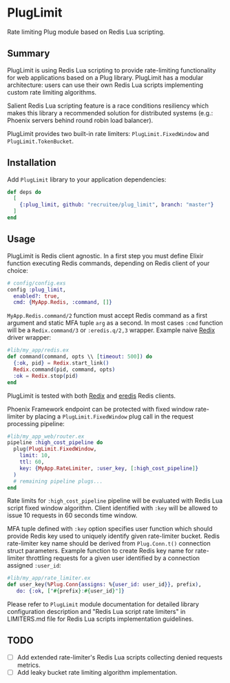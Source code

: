 # PlugLimit

Rate limiting Plug module based on Redis Lua scripting.

## Summary
PlugLimit is using Redis Lua scripting to provide rate-limiting functionality for web applications
based on a Plug library. PlugLimit has a modular architecture: users can use their own Redis Lua
scripts implementing custom rate limiting algorithms.

Salient Redis Lua scripting feature is a race conditions resiliency which makes this library
a recommended solution for distributed systems (e.g.: Phoenix servers behind round robin load balancer).

PlugLimit provides two built-in rate limiters: `PlugLimit.FixedWindow` and `PlugLimit.TokenBucket`.

## Installation
Add `PlugLimit` library to your application dependencies:
```elixir
def deps do
  [
    {:plug_limit, github: "recruitee/plug_limit", branch: "master"}
  ]
end
```

## Usage
PlugLimit is Redis client agnostic. In a first step you must define Elixir function executing Redis
commands, depending on Redis client of your choice:
```elixir
# config/config.exs
config :plug_limit,
  enabled?: true,
  cmd: {MyApp.Redis, :command, []}
```

`MyApp.Redis.command/2` function must accept Redis command as a first argument and static MFA tuple
`arg` as a second.
In most cases `:cmd` function will be a `Redix.command/3` or `:eredis.q/2,3` wrapper.
Example naive [Redix](https://hex.pm/packages/redix) driver wrapper:
```elixir
#lib/my_app/redis.ex
def command(command, opts \\ [timeout: 500]) do
  {:ok, pid} = Redix.start_link()
  Redix.command(pid, command, opts)
  :ok = Redix.stop(pid)
end
```

PlugLimit is tested with both [Redix](https://hex.pm/packages/redix) and
[eredis](https://hex.pm/packages/eredis) Redis clients.

Phoenix Framework endpoint can be protected with fixed window rate-limiter by placing a
`PlugLimit.FixedWindow` plug call in the request processing pipeline:
```elixir
#lib/my_app_web/router.ex
pipeline :high_cost_pipeline do
  plug(PlugLimit.FixedWindow,
    limit: 10,
    ttl: 60,
    key: {MyApp.RateLimiter, :user_key, [:high_cost_pipeline]}
  )
  # remaining pipeline plugs...
end
```

Rate limits for `:high_cost_pipeline` pipeline will be evaluated with Redis Lua script fixed window
algorithm. Client identified with `:key` will be allowed to issue 10 requests in 60 seconds time
window.

MFA tuple defined with `:key` option specifies user function which should provide Redis key
used to uniquely identify given rate-limiter bucket. Redis rate-limiter key name should be derived
from `Plug.Conn.t()` connection struct parameters.
Example function to create Redis key name for rate-limiter throttling requests for a given user
identified by a connection assigned `:user_id`:
```elixir
#lib/my_app/rate_limiter.ex
def user_key(%Plug.Conn{assigns: %{user_id: user_id}}, prefix),
   do: {:ok, ["#{prefix}:#{user_id}"]}
```

Please refer to `PlugLimit` module documentation for detailed library configuration description and
"Redis Lua script rate limiters" in LIMITERS.md file for Redis Lua scripts implementation
guidelines.

## TODO
- [ ] Add extended rate-limiter's Redis Lua scripts collecting denied requests metrics.
- [ ] Add leaky bucket rate limiting algorithm implementation.
